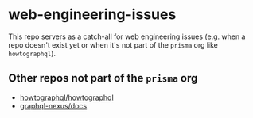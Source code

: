 # web-engineering-issues

This repo servers as a catch-all for web engineering issues (e.g. when a repo doesn't exist yet or when it's not part of the `prisma` org like `howtographql`).

## Other repos not part of the `prisma` org

- [howtographql/howtographql](https://github.com/howtographql/howtographql)
- [graphql-nexus/docs](https://github.com/graphql-nexus/docs)
